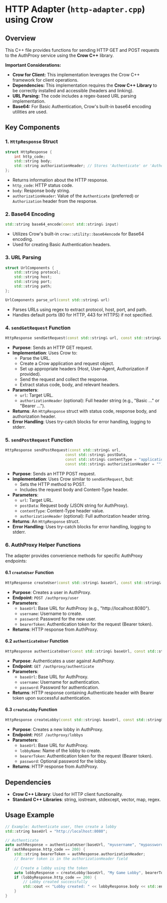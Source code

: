 # HTTP Adapter (`http-adapter.cpp`) using Crow

## Overview

This C++ file provides functions for sending HTTP GET and POST requests to the AuthProxy service using the **Crow C++** library.

**Important Considerations:**

*   **Crow for Client:** This implementation leverages the Crow C++ framework for client operations.
*   **Dependencies:** This implementation requires the **Crow C++ Library** to be correctly installed and accessible (headers and linking).
*   **URL Parsing:** The code includes a regex-based URL parsing implementation.
*   **Base64:** For Basic Authentication, Crow's built-in base64 encoding utilities are used.

## Key Components

### 1. `HttpResponse` Struct

```cpp
struct HttpResponse {
    int http_code;
    std::string body;
    std::string authorizationHeader; // Stores 'Authenticate' or 'Authorization' header value
};
```

*   Returns information about the HTTP response.
*   `http_code`: HTTP status code.
*   `body`: Response body string.
*   `authorizationHeader`: Value of the `Authenticate` (preferred) or `Authorization` header from the response.

### 2. Base64 Encoding

```cpp
std::string base64_encode(const std::string& input)
```

* Utilizes Crow's built-in `crow::utility::base64encode` for Base64 encoding.
* Used for creating Basic Authentication headers.

### 3. URL Parsing

```cpp
struct UrlComponents {
    std::string protocol;
    std::string host;
    std::string port;
    std::string path;
};

UrlComponents parse_url(const std::string& url)
```

*   Parses URLs using regex to extract protocol, host, port, and path.
*   Handles default ports (80 for HTTP, 443 for HTTPS) if not specified.

### 4. `sendGetRequest` Function

```cpp
HttpResponse sendGetRequest(const std::string& url, const std::string& authorizationHeader = "");
```

*   **Purpose**: Sends an HTTP GET request.
*   **Implementation**: Uses Crow to:
    *   Parse the URL.
    *   Create a Crow application and request object.
    *   Set up appropriate headers (Host, User-Agent, Authorization if provided).
    *   Send the request and collect the response.
    *   Extract status code, body, and relevant headers.
*   **Parameters**:
    *   `url`: Target URL.
    *   `authorizationHeader` (optional): Full header string (e.g., "Basic ..." or "Bearer ...").
*   **Returns**: An `HttpResponse` struct with status code, response body, and authorization header.
*   **Error Handling**: Uses try-catch blocks for error handling, logging to stderr.

### 5. `sendPostRequest` Function

```cpp
HttpResponse sendPostRequest(const std::string& url, 
                           const std::string& postData, 
                           const std::string& contentType = "application/json", 
                           const std::string& authorizationHeader = "");
```

*   **Purpose**: Sends an HTTP POST request.
*   **Implementation**: Uses Crow similar to `sendGetRequest`, but:
    *   Sets the HTTP method to POST.
    *   Includes the request body and Content-Type header.
*   **Parameters**:
    *   `url`: Target URL.
    *   `postData`: Request body (JSON string for AuthProxy).
    *   `contentType`: Content-Type header value.
    *   `authorizationHeader` (optional): Full authorization header string.
*   **Returns**: An `HttpResponse` struct.
*   **Error Handling**: Uses try-catch blocks for error handling, logging to stderr.

### 6. AuthProxy Helper Functions

The adapter provides convenience methods for specific AuthProxy endpoints:

#### 6.1 `createUser` Function

```cpp
HttpResponse createUser(const std::string& baseUrl, const std::string& username, const std::string& password, const std::string& bearerToken);
```

*   **Purpose**: Creates a user in AuthProxy.
*   **Endpoint**: `POST /authproxy/user`
*   **Parameters**:
    *   `baseUrl`: Base URL for AuthProxy (e.g., "http://localhost:8080").
    *   `username`: Username to create.
    *   `password`: Password for the new user.
    *   `bearerToken`: Authentication token for the request (Bearer token).
*   **Returns**: HTTP response from AuthProxy.

#### 6.2 `authenticateUser` Function

```cpp
HttpResponse authenticateUser(const std::string& baseUrl, const std::string& username, const std::string& password);
```

*   **Purpose**: Authenticates a user against AuthProxy.
*   **Endpoint**: `GET /authproxy/authenticate`
*   **Parameters**:
    *   `baseUrl`: Base URL for AuthProxy.
    *   `username`: Username for authentication.
    *   `password`: Password for authentication.
*   **Returns**: HTTP response containing Authenticate header with Bearer token upon successful authentication.

#### 6.3 `createLobby` Function

```cpp
HttpResponse createLobby(const std::string& baseUrl, const std::string& lobbyName, const std::string& bearerToken, const std::string& password = "");
```

*   **Purpose**: Creates a new lobby in AuthProxy.
*   **Endpoint**: `POST /authproxy/lobbys`
*   **Parameters**:
    *   `baseUrl`: Base URL for AuthProxy.
    *   `lobbyName`: Name of the lobby to create.
    *   `bearerToken`: Authentication token for the request (Bearer token).
    *   `password`: Optional password for the lobby.
*   **Returns**: HTTP response from AuthProxy.

## Dependencies

*   **Crow C++ Library**: Used for HTTP client functionality.
*   **Standard C++ Libraries**: string, iostream, stdexcept, vector, map, regex.

## Usage Example

```cpp
// Example: Authenticate user, then create a lobby
std::string baseUrl = "http://localhost:8080";

// Authenticate
auto authResponse = authenticateUser(baseUrl, "myusername", "mypassword");
if (authResponse.http_code == 200) {
    std::string bearerToken = authResponse.authorizationHeader;
    // Bearer token is in the authorizationHeader field
    
    // Create a lobby using the token
    auto lobbyResponse = createLobby(baseUrl, "My Game Lobby", bearerToken);
    if (lobbyResponse.http_code == 200) {
        // Lobby created successfully
        std::cout << "Lobby created: " << lobbyResponse.body << std::endl;
    }
}
```
